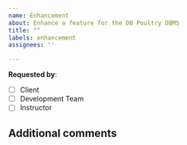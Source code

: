 ```yaml
---
name: Enhancement
about: Enhance a feature for the DB Poultry DBMS
title: ""
labels: enhancement
assignees: ''

---
```


**Requested by**: <!-- check AT LEAST one box -->
- [ ] Client 
- [ ] Development Team
- [ ] Instructor

<!-- Add a clear and concise description of the enhancement, including a motivation: why do you think this will be useful?  -->



## Additional comments
<!-- Add further context that you think might be relevant. -->
